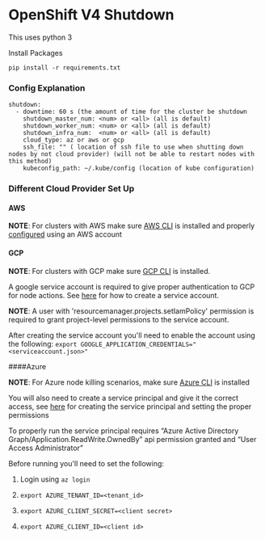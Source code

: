 OpenShift V4 Shutdown 
===========================

This uses python 3

Install Packages
```
pip install -r requirements.txt
```

### Config Explanation



```
shutdown:
  - downtime: 60 s (the amount of time for the cluster be shutdown
    shutdown_master_num: <num> or <all> (all is default) 
    shutdown_worker_num: <num> or <all> (all is default) 
    shutdown_infra_num:  <num> or <all> (all is default) 
    cloud_type: az or aws or gcp
    ssh_file: "" ( location of ssh file to use when shutting down nodes by not cloud provider) (will not be able to restart nodes with this method)
    kubeconfig_path: ~/.kube/config (location of kube configuration)
```
    
### Different Cloud Provider Set Up

#### AWS 

**NOTE**: For clusters with AWS make sure [AWS CLI](https://docs.aws.amazon.com/cli/latest/userguide/install-cliv2.html) is installed and properly [configured](https://docs.aws.amazon.com/cli/latest/userguide/cli-configure-quickstart.html) using an AWS account

#### GCP
**NOTE**: For clusters with GCP make sure [GCP CLI](https://cloud.google.com/sdk/docs/install#linux) is installed.

A google service account is required to give proper authentication to GCP for node actions. See [here](https://cloud.google.com/docs/authentication/getting-started) for how to create a service account.
 
**NOTE**: A user with 'resourcemanager.projects.setIamPolicy' permission is required to grant project-level permissions to the service account.
 
After creating the service account you'll need to enable the account using the following: ```export GOOGLE_APPLICATION_CREDENTIALS="<serviceaccount.json>"```


####Azure

**NOTE**: For Azure node killing scenarios, make sure [Azure CLI](https://docs.microsoft.com/en-us/cli/azure/install-azure-cli?view=azure-cli-latest) is installed

You will also need to create a service principal and give it the correct access, see [here](https://docs.openshift.com/container-platform/4.5/installing/installing_azure/installing-azure-account.html) for creating the service principal and setting the proper permissions

To properly run the service principal requires “Azure Active Directory Graph/Application.ReadWrite.OwnedBy” api permission granted and “User Access Administrator”

Before running you'll need to set the following: 
1. Login using ```az login```

2. ```export AZURE_TENANT_ID=<tenant_id>```

3. ```export AZURE_CLIENT_SECRET=<client secret>```

4. ```export AZURE_CLIENT_ID=<client id>```
